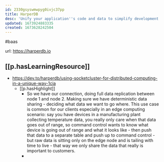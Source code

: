 ```yaml
---
id: 2330gsyswmwpyg0ivjc37pp
title: HarperDB
desc: 'Unify your application''s code and data to simplify development and scale performance globally'
updated: 1673924883335
created: 1673628242504
---
```


#baas

url: https://harperdb.io

## [[p.hasLearningResource]]

- https://dev.to/harperdb/using-socketcluster-for-distributed-computing-in-a-unique-way-1cia
  - [[p.hasHighlight]] 
    - So we have our connection, doing full data replication between node 1 and node 2. Making sure we have deterministic data sharing - deciding what data we want to go where. This use case is common for our clients especially in an edge computing scenario: say you have devices in a manufacturing plant collecting temperature data, you really only care when that data goes out of range, so command control wants to know what device is going out of range and what it looks like - then push that data to a separate table and push up to command control - but raw data is sitting only on the edge node and is tailing with time to live - that way we only share the data that really is important to customers.
    - 